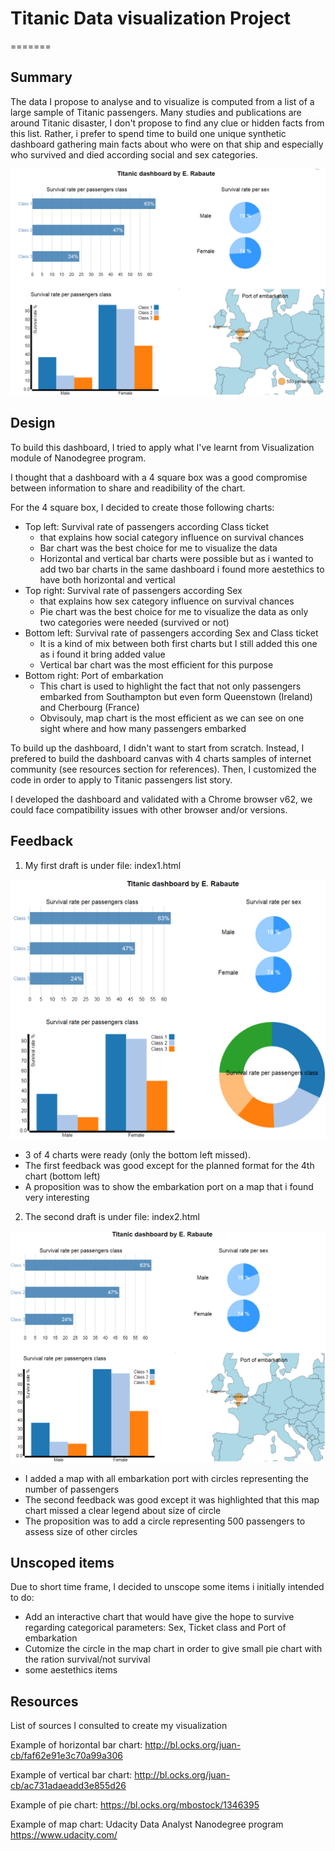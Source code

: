 # Titanic Data visualization Project
=======


## Summary

The data I propose to analyse and to visualize is computed from a list of a large sample of Titanic passengers. Many studies and publications are around Titanic disaster, I don't propose to find any clue or hidden facts from this list.
Rather, i prefer to spend time to build one unique synthetic dashboard gathering main facts about who were on that ship and especially who survived and died according social and sex categories.

![Image](snapshot_final.png)

## Design

To build this dashboard, I tried to apply what I've learnt from Visualization module of Nanodegree program.

I thought that a dashboard with a 4 square box was a good compromise between information to share and readibility of the chart.

For the 4 square box, I decided to create those following charts:
* Top left: Survival rate of passengers according Class ticket
	+ that explains how social category influence on survival chances
	+ Bar chart was the best choice for me to visualize the data
	+ Horizontal and vertical bar charts were possible but as i wanted to add two bar charts in the same dashboard i found more aestethics to have both horizontal and vertical
* Top right: Survival rate of passengers according Sex
	+ that explains how sex category influence on survival chances
	+ Pie chart was the best choice for me to visualize the data as only two categories were needed (survived or not)
* Bottom left: Survival rate of passengers according Sex and Class ticket
	+ It is a kind of mix between both first charts but I still added this one as i found it bring added value
	+ Vertical bar chart was the most efficient for this purpose
* Bottom right: Port of embarkation
	+ This chart is used to highlight the fact that not only passengers embarked from Southampton but even form Queenstown (Ireland) and Cherbourg (France)
	+ Obvisouly, map chart is the most efficient as we can see on one sight where and how many passengers embarked

To build up the dashboard, I didn't want to start from scratch. Instead, I prefered to build the dashboard canvas with 4 charts samples of internet community (see resources section for references).
Then, I customized the code in order to apply to Titanic passengers list story.

I developed the dashboard and validated with a Chrome browser v62, we could face compatibility issues with other browser and/or versions.




## Feedback

1. My first draft is under file: index1.html

![Image](snapshot_draft_1.png)

* 3 of 4 charts were ready (only the bottom left missed).
* The first feedback was good except for the planned format for the 4th chart (bottom left)
* A proposition was to show the embarkation port on a map that i found very interesting



2. The second draft is under file: index2.html

![Image](snapshot_draft_2.png)

* I added a map with all embarkation port with circles representing the number of passengers
* The second feedback was good except it was highlighted that this map chart missed a clear legend about size of circle
* The proposition was to add a circle representing 500 passengers to assess size of other circles


## Unscoped items

Due to short time frame, I decided to unscope some items i initially intended to do:
- Add an interactive chart that would have give the hope to survive regarding categorical parameters: Sex, Ticket class and Port of embarkation
- Cutomize the circle in the map chart in order to give small pie chart with the ration survival/not survival
- some aestethics items

## Resources

List of sources I consulted to create my visualization

Example of horizontal bar chart:
http://bl.ocks.org/juan-cb/faf62e91e3c70a99a306

Example of vertical bar chart:
http://bl.ocks.org/juan-cb/ac731adaeadd3e855d26

Example of pie chart:
https://bl.ocks.org/mbostock/1346395

Example of map chart:
Udacity Data Analyst Nanodegree program
https://www.udacity.com/
